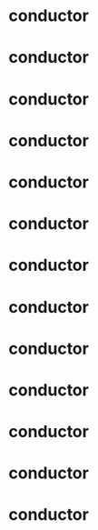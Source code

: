 
##
#
# conductor
# conductor
# conductor
# conductor
# conductor
# conductor
# conductor
# conductor
# conductor
# conductor
# conductor
# conductor
# conductor
